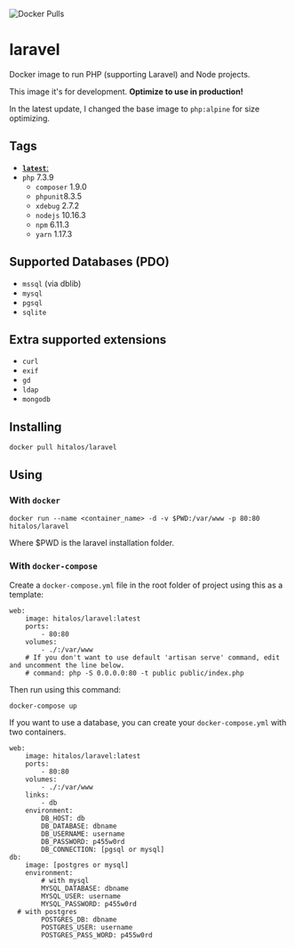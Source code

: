 ![Docker Pulls](https://img.shields.io/docker/pulls/hitalos/laravel.svg)

# laravel
Docker image to run PHP (supporting Laravel) and Node projects.

This image it's for development. **Optimize to use in production!**

In the latest update, I changed the base image to `php:alpine` for size optimizing.


## Tags
* [**`latest`**:](https://github.com/hitalos/laravel/blob/master/Dockerfile)  
 * `php` 7.3.9
   * `composer` 1.9.0
   * `phpunit`8.3.5
   * `xdebug` 2.7.2
   * `nodejs` 10.16.3
   * `npm` 6.11.3
   * `yarn` 1.17.3   

## Supported Databases (**PDO**)
* `mssql` (via dblib)
* `mysql`
* `pgsql`
* `sqlite`

## Extra supported extensions
* `curl`
* `exif`
* `gd`
* `ldap`
* `mongodb`

## Installing
    docker pull hitalos/laravel
    
## Using

### With `docker`
    docker run --name <container_name> -d -v $PWD:/var/www -p 80:80 hitalos/laravel
Where $PWD is the laravel installation folder.


### With `docker-compose`

Create a `docker-compose.yml` file in the root folder of project using this as a template:
```
web:
    image: hitalos/laravel:latest
    ports:
        - 80:80
    volumes:
        - ./:/var/www
    # If you don't want to use default 'artisan serve' command, edit and uncomment the line below.
    # command: php -S 0.0.0.0:80 -t public public/index.php
```

Then run using this command:

    docker-compose up


If you want to use a database, you can create your `docker-compose.yml` with two containers.
```
web:
    image: hitalos/laravel:latest
    ports:
        - 80:80
    volumes:
        - ./:/var/www
    links:
        - db
    environment:
        DB_HOST: db
        DB_DATABASE: dbname
        DB_USERNAME: username
        DB_PASSWORD: p455w0rd
        DB_CONNECTION: [pgsql or mysql]
db:
    image: [postgres or mysql]
    environment:
        # with mysql
        MYSQL_DATABASE: dbname
        MYSQL_USER: username
        MYSQL_PASSWORD: p455w0rd
  # with postgres
        POSTGRES_DB: dbname
        POSTGRES_USER: username
        POSTGRES_PASS_WORD: p455w0rd
        
 
